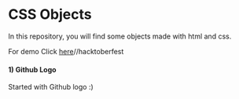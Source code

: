 # CSS Objects
In this repository, you will find some objects made with html and css.

For demo Click <a href="https://vinodselvin.github.io/css-objects/index.html">here</a>//hacktoberfest

#### 1) Github Logo
Started with Github logo :)
